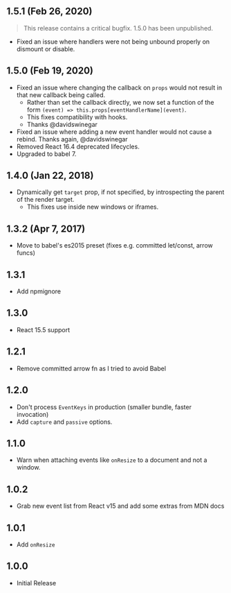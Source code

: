 ## 1.5.1 (Feb 26, 2020)

> This release contains a critical bugfix. 1.5.0 has been unpublished.

- Fixed an issue where handlers were not being unbound properly on dismount or disable.

## 1.5.0 (Feb 19, 2020)

- Fixed an issue where changing the callback on `props` would not result in that new callback being called.
  - Rather than set the callback directly, we now set a function of the form `(event) => this.props[eventHandlerName](event)`.
  - This fixes compatibility with hooks.
  - Thanks @davidswinegar
- Fixed an issue where adding a new event handler would not cause a rebind. Thanks again, @davidswinegar
- Removed React 16.4 deprecated lifecycles.
- Upgraded to babel 7.

## 1.4.0 (Jan 22, 2018)

- Dynamically get `target` prop, if not specified, by introspecting the parent of the render target.
  - This fixes use inside new windows or iframes.

## 1.3.2 (Apr 7, 2017)

- Move to babel's es2015 preset (fixes e.g. committed let/const, arrow funcs)

## 1.3.1

- Add npmignore

## 1.3.0

- React 15.5 support

## 1.2.1

- Remove committed arrow fn as I tried to avoid Babel

## 1.2.0

- Don't process `EventKeys` in production (smaller bundle, faster invocation)
- Add `capture` and `passive` options.

## 1.1.0

- Warn when attaching events like `onResize` to a document and not a window.

## 1.0.2

- Grab new event list from React v15 and add some extras from MDN docs

## 1.0.1

- Add `onResize`

## 1.0.0

- Initial Release
